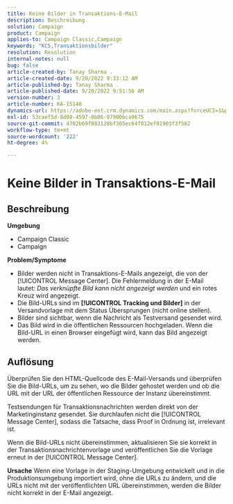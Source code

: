 ```yaml
---
title: Keine Bilder in Transaktions-E-Mail
description: Beschreibung
solution: Campaign
product: Campaign
applies-to: Campaign Classic,Campaign
keywords: "KCS,Transaktionsbilder"
resolution: Resolution
internal-notes: null
bug: false
article-created-by: Tanay Sharma .
article-created-date: 9/20/2022 9:33:12 AM
article-published-by: Tanay Sharma .
article-published-date: 9/20/2022 9:51:56 AM
version-number: 3
article-number: KA-15140
dynamics-url: https://adobe-ent.crm.dynamics.com/main.aspx?forceUCI=1&pagetype=entityrecord&etn=knowledgearticle&id=961ae13a-c738-ed11-9db1-002248086735
exl-id: 53caef5d-8d08-4597-8b06-97900bca9675
source-git-commit: 4702b69f883128bf305ec64f012ef01903f3f582
workflow-type: tm+mt
source-wordcount: '222'
ht-degree: 4%

---
```


# Keine Bilder in Transaktions-E-Mail

## Beschreibung

<b>Umgebung</b>
- Campaign Classic
- Campaign



<b>Problem/Symptome</b>
- Bilder werden nicht in Transaktions-E-Mails angezeigt, die von der [!UICONTROL Message Center]. Die Fehlermeldung in der E-Mail lautet: *Das verknüpfte Bild kann nicht angezeigt werden* und ein rotes Kreuz wird angezeigt.
- Die Bild-URLs sind im <b>[!UICONTROL Tracking und Bilder]</b> in der Versandvorlage mit dem Status Übersprungen (nicht online stellen).
- Bilder sind sichtbar, wenn die Nachricht als Testversand gesendet wird.
- Das Bild wird in die öffentlichen Ressourcen hochgeladen. Wenn die Bild-URL in einen Browser eingefügt wird, kann das Bild angezeigt werden.



## Auflösung






Überprüfen Sie den HTML-Quellcode des E-Mail-Versands und überprüfen Sie die Bild-URLs, um zu sehen, wo die Bilder gehostet werden und ob die URL mit der URL der öffentlichen Ressource der Instanz übereinstimmt.



Testsendungen für Transaktionsnachrichten werden direkt von der Marketinginstanz gesendet. Sie durchlaufen nicht die [!UICONTROL Message Center], sodass die Tatsache, dass Proof in Ordnung ist, irrelevant ist.



Wenn die Bild-URLs nicht übereinstimmen, aktualisieren Sie sie korrekt in der Transaktionsnachrichtenvorlage und veröffentlichen Sie die Vorlage erneut in der [!UICONTROL Message Center].


<b>Ursache</b>
Wenn eine Vorlage in der Staging-Umgebung entwickelt und in die Produktionsumgebung importiert wird, ohne die URLs zu ändern, und die URLs nicht mit der veröffentlichten URL übereinstimmen, werden die Bilder nicht korrekt in der E-Mail angezeigt.
